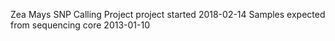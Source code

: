 Zea Mays SNP Calling Project
project started 2018-02-14
Samples expected from sequencing core 2013-01-10
